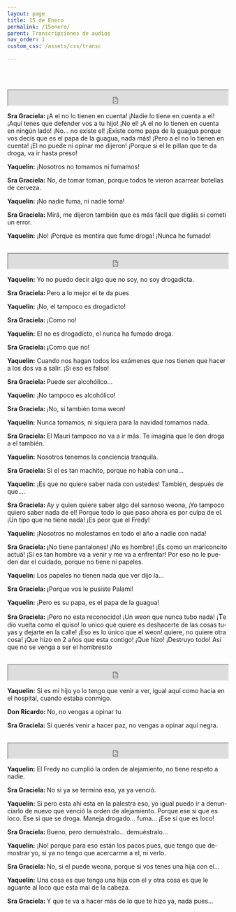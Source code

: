 ```yaml
---
layout: page
title: 15 de Enero
permalink: /15enero/
parent: Transcripciones de audios
nav_order: 1
custom_css: /assets/css/transc

---
```



<br><br>


<div class="Div_a">
<iframe src="https://archive.org/embed/a-el-no-lo-tienen-en-cuenta" width="100%" height="34" frameborder="2" webkitallowfullscreen="true" mozallowfullscreen="true" allowfullscreen></iframe>
<p class="western" lang="es-CL" align="left"><strong>Sra Graciela: &iexcl;</strong>A el no lo tienen en cuenta! &iexcl;Nadie lo tiene en cuenta a el! &iexcl;Aqu&iacute; tenes que defender vos a tu hijo! &iexcl;No el! &iexcl;A el no lo tienen en cuenta en ning&uacute;n lado! &iexcl;No&hellip; no existe el! &iexcl;Existe como papa de la guagua porque vos dec&iacute;s que es el papa de la guagua, nada más! &iexcl;Pero a el no lo tienen en cuenta! &iexcl;El no puede ni opinar me dijeron! &iexcl;Porque si el le pillan que te da droga, va ir hasta preso!</p>
<p class="western" lang="es-CL" align="left"><strong>Yaquelin:</strong> &iexcl;Nosotros no tomamos ni fumamos!</p>
<p class="western" lang="es-CL" align="left"><strong>Sra Graciela:</strong> No, de tomar toman, porque todos te vieron acarrear botellas de cerveza.</p>
<p class="western" lang="es-CL" align="left"><strong>Yaquelin: </strong>&iexcl;No nadie fuma, ni nadie toma!</p>
<p class="western" lang="es-CL" align="left"><strong>Sra Graciela: </strong>Mirá, me dijeron tambi&eacute;n que es más f&aacute;cil que dig&aacute;is si comet&iacute; un error.</p>
<p class="western" lang="es-CL" align="left"><strong>Yaquelin:</strong> &iexcl;No! &iexcl;Porque es mentira que fume droga! &iexcl;Nunca he fumado!</p>
</div>
<br>


<div class="Div_a">
<iframe src="https://archive.org/embed/discutiendo-sobre-droga" width="100%" height="34" frameborder="2" webkitallowfullscreen="true" mozallowfullscreen="true" allowfullscreen></iframe>
<p class="western" lang="es-CL" align="left"><strong>Yaquelin:</strong> Yo no puedo decir algo que no soy, no soy drogadicta.</p>
<p class="western" lang="es-CL" align="left"><strong>Sra Graciela: </strong>Pero a lo mejor el te da pues</p>
<p class="western" lang="es-CL" align="left"><strong>Yaquelin:</strong> &iexcl;No, el tampoco es drogadicto!</p>
<p class="western" lang="es-CL" align="left"><strong>Sra Graciela: </strong> &iexcl;Como no!</p>
<p class="western" lang="es-CL" align="left"><strong>Yaquelin:</strong> El no es drogadicto, el nunca ha fumado droga.</p>
<p class="western" lang="es-CL" align="left"><strong>Sra Graciela: &iexcl;</strong>Como que no!</p>
<p class="western" lang="es-CL" align="left"><strong>Yaquelin:</strong> Cuando nos hagan todos los ex&aacute;menes que nos tienen que hacer a los dos va a salir. &iexcl;Si eso es falso!</p>
<p class="western" lang="es-CL" align="left"><strong>Sra Graciela: </strong>Puede ser alcoh&oacute;lico...</p>
<p class="western" lang="es-CL" align="left"><strong>Yaquelin:</strong> &iexcl;No tampoco es alcoh&oacute;lico!</p>
<p class="western" lang="es-CL" align="left"><strong>Sra Graciela: </strong>&iexcl;No, si tambi&eacute;n toma weon!</p>
<p class="western" lang="es-CL" align="left"><strong>Yaquelin:</strong> Nunca tomamos, ni siquiera para la navidad tomamos nada.</p>
<p class="western" lang="es-CL" align="left"><strong>Sra Graciela: </strong>El Mauri tampoco no va a ir más. Te imagina que le den droga a el tambi&eacute;n.</p>
<p class="western" lang="es-CL" align="left"><strong>Yaquelin:</strong> Nosotros tenemos la conciencia tranquila.</p>
<p class="western" lang="es-CL" align="left"><strong>Sra Graciela: </strong>Si el es tan machito, porque no habla con una&hellip;</p>
<p class="western" lang="es-CL" align="left"><strong>Yaquelin:</strong> &iexcl;Es que no quiere saber nada con ustedes! Tambi&eacute;n, despu&eacute;s de que&hellip;.</p>
<p class="western" lang="es-CL" align="left"><strong>Sra Graciela: </strong>Ay y quien quiere saber algo del sarnoso weona, &iexcl;Yo tampoco quiero saber nada de el! Porque todo lo que paso ahora es por culpa de el. &iexcl;Un tipo que no tiene nada! &iexcl;Es peor que el Fredy!</p>
<p class="western" lang="es-CL" align="left"><strong>Yaquelin:</strong> &iexcl;Nosotros no molestamos en todo el a&ntilde;o a nadie con nada!</p>
<p class="western" lang="es-CL" align="left"><strong>Sra Graciela: &iexcl;</strong>No tiene pantalones! &iexcl;No es hombre! &iexcl;Es como un mariconcito actu&aacute;! &iexcl;Si es tan hombre va a venir y me va a enfrentar! Por eso no le pueden dar el cuidado, porque no tiene ni papeles.</p>
<p class="western" lang="es-CL" align="left"><strong>Yaquelin:</strong> Los papeles no tienen nada que ver dijo la&hellip;</p>
<p class="western" lang="es-CL" align="left"><strong>Sra Graciela: &iexcl;</strong>Porque vos le pusiste Palami!</p>
<p class="western" lang="es-CL" align="left"><strong>Yaquelin:</strong> &iexcl;Pero es su papa, es el papa de la guagua!</p>
<p class="western" lang="es-CL" align="left"><strong>Sra Graciela:</strong> &iexcl;Pero no esta reconocido! &iexcl;Un weon que nunca tubo nada! &iexcl;<span style="color: #000000;"><span style="font-size: medium;">T</span></span>e dio vuelta como el quiso! lo unico que quiere es deshacerte de las cosas tuyas y dejarte en la calle! &iexcl;Eso es lo &uacute;nico que el weon! quiere, no quiere otra cosa! &iexcl;Que hizo en 2 a&ntilde;os que esta contigo! &iexcl;Que hizo! &iexcl;Destruyo todo! As&iacute; que no se venga a ser el hombresito</p>
</div>
<br>


<div class="Div_a">
<iframe src="https://archive.org/embed/no-vengas-a-opinar-vos" width="100%" height="34" frameborder="2" webkitallowfullscreen="true" mozallowfullscreen="true" allowfullscreen></iframe>
<p class="western" lang="es-CL" align="left"><strong>Yaquelin:</strong> Si es mi hijo yo lo tengo que venir a ver, igual aqu&iacute; como hacia en el hospital, cuando estaba conmigo.</p>
<p class="western" lang="es-CL" align="left"><strong>Don Ricardo: </strong>No, no vengas a opinar tu</p>
<p class="western" lang="es-CL" align="left"><strong>Sra Graciela: </strong>Si quer&eacute;s venir a hacer paz, no vengas a opinar aqu&iacute; negra.</p>
<p class="western" lang="es-CL" align="left"></p>
</div>
<br>

<div class="Div_a">
<iframe src="https://archive.org/embed/que-te-va-a-hacer-mas-de-lo-que-te-hizo-ya" width="100%" height="34" frameborder="2" webkitallowfullscreen="true" mozallowfullscreen="true" allowfullscreen></iframe>
<p class="western" lang="es-CL" align="left"><strong>Yaquelin:</strong> El Fredy no cumpli&oacute; la orden de alejamiento, no tiene respeto a nadie.</p>
<p class="western" lang="es-CL" align="left"><strong>Sra Graciela: </strong>No si ya se termino eso, ya ya venci&oacute;.</p>
<p class="western" lang="es-CL" align="left"><strong>Yaquelin:</strong> Si pero esta ah&iacute; esta en la palestra eso, yo igual puedo ir a denunciarlo de nuevo que venci&oacute; la orden de alejamiento. Porque ese si que es loco. Ese si que se droga. Maneja drogado... fuma&hellip; &iexcl;Ese si que es loco!</p>
<p class="western" lang="es-CL" align="left"><strong>Sra Graciela: </strong>Bueno, pero demu&eacute;stralo... demu&eacute;stralo...</p>
<p class="western" lang="es-CL" align="left"><strong>Yaquelin:</strong> &iexcl;No! porque para eso est&aacute;n los pacos pues, que tengo que demostrar yo, si ya no tengo que acercarme a el, ni verlo.</p>
<p class="western" lang="es-CL" align="left"><strong>Sra Graciela: </strong>No, si el puede weona, porque si vos tenes una hija con el...</p>
<p class="western" lang="es-CL" align="left"><strong>Yaquelin:</strong> Una cosa es que tenga una hija con el y otra cosa es que le aguante al loco que esta mal de la cabeza.</p>
<p class="western" lang="es-CL" align="left"><strong>Sra Graciela: </strong>Y que te va a hacer más de lo que te hizo ya, nada pues...</p>
</div>
<br>

